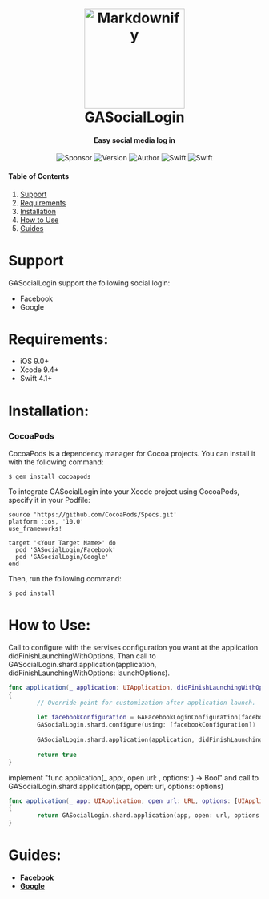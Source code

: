 <h1 align="center">
  <a href="https://www.gini-apps.com/"><img src="https://cdn.xplace.com/companyLogo/u/e/uedrxh.png" alt="Markdownify" width="200"></a>
  <br>
  GASocialLogin
  <br>
</h1>

<h4 align="center">Easy social media log in </h4>

<p align="center">
  <img alt="Sponsor" src="https://img.shields.io/badge/sponsor-Gini--Apps-brightgreen.svg">
  <img alt="Version" src="https://img.shields.io/badge/pod-v2.0.0-blue.svg">
  <img alt="Author" src="https://img.shields.io/badge/author-Ido Meirov-yellow.svg">
  <img alt="Swift" src="https://img.shields.io/badge/swift-4.2%2B-orange.svg">
  <img alt="Swift" src="https://img.shields.io/badge/platform-ios-lightgrey.svg">
</p>

#### Table of Contents  
1. [Support](#support) 
2. [Requirements](#requirements)
3. [Installation](#installation)
4. [How to Use](#howToUse)
5. [Guides](#guides) 

<a name="support"/>

# Support

GASocialLogin support the following social login:
* Facebook
* Google

<a name="requirements"/>

# Requirements:
* iOS 9.0+ 
* Xcode 9.4+
* Swift 4.1+

<a name="installation"/>

# Installation:

### CocoaPods
CocoaPods is a dependency manager for Cocoa projects. You can install it with the following command:
```
$ gem install cocoapods
```
To integrate GASocialLogin into your Xcode project using CocoaPods, specify it in your Podfile:
```
source 'https://github.com/CocoaPods/Specs.git'
platform :ios, '10.0'
use_frameworks!

target '<Your Target Name>' do
  pod 'GASocialLogin/Facebook'
  pod 'GASocialLogin/Google'
end
```
Then, run the following command:
```
$ pod install
```
<a name = "howToUse"/>

# How to Use:

Call to configure with the servises configuration you want at the application didFinishLaunchingWithOptions,
Than call to GASocialLogin.shard.application(application, didFinishLaunchingWithOptions: launchOptions).

```swift
func application(_ application: UIApplication, didFinishLaunchingWithOptions launchOptions: [UIApplicationLaunchOptionsKey: Any]?) -> Bool 
{
        // Override point for customization after application launch.
        
        let facebookConfiguration = GAFacebookLoginConfiguration(facebookURLScheme: "facebookURLScheme")
        GASocialLogin.shard.configure(using: [facebookConfiguration])
        
        GASocialLogin.shard.application(application, didFinishLaunchingWithOptions: launchOptions)
        
        return true
}
```

implement "func application(_ app:, open url: , options: ) -> Bool" and call to GASocialLogin.shard.application(app, open: url, options: options)

```swift
func application(_ app: UIApplication, open url: URL, options: [UIApplicationOpenURLOptionsKey : Any] = [:]) -> Bool
{
        return GASocialLogin.shard.application(app, open: url, options: options)
}
```


<a name="guides"/>

# Guides:

* **[Facebook](https://github.com/shay-somech/GASocialLogin/wiki/Facebook)**
* **[Google](https://github.com/shay-somech/GASocialLogin/wiki/Google)**




